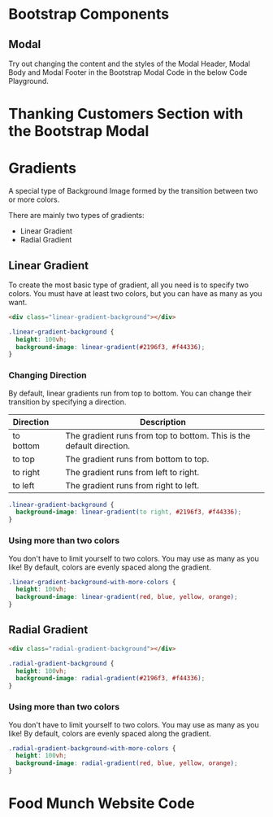 # Bootstrap Components

## Modal

Try out changing the content and the styles of the Modal Header, Modal Body and Modal Footer in the Bootstrap Modal Code in the below Code Playground.

# Thanking Customers Section with the Bootstrap Modal

# Gradients

A special type of Background Image formed by the transition between two or more colors.

There are mainly two types of gradients:

- Linear Gradient
- Radial Gradient

## Linear Gradient

To create the most basic type of gradient, all you need is to specify two colors. You must have at least two colors, but you can have as many as you want.

```HTML
<div class="linear-gradient-background"></div>
```

```CSS
.linear-gradient-background {
  height: 100vh;
  background-image: linear-gradient(#2196f3, #f44336);
}
```

### Changing Direction

By default, linear gradients run from top to bottom. You can change their transition by specifying a direction.

| Direction |     | Description                                                          |
| --------- | --- | -------------------------------------------------------------------- |
| to bottom |     | The gradient runs from top to bottom. This is the default direction. |
| to top    |     | The gradient runs from bottom to top.                                |
| to right  |     | The gradient runs from left to right.                                |
| to left   |     | The gradient runs from right to left.                                |

```CSS
.linear-gradient-background {
  background-image: linear-gradient(to right, #2196f3, #f44336);
}
```

### Using more than two colors

You don't have to limit yourself to two colors. You may use as many as you like! By default, colors are evenly spaced along the gradient.

```CSS
.linear-gradient-background-with-more-colors {
  height: 100vh;
  background-image: linear-gradient(red, blue, yellow, orange);
}
```

## Radial Gradient

```HTMl
<div class="radial-gradient-background"></div>
```

```CSS
.radial-gradient-background {
  height: 100vh;
  background-image: radial-gradient(#2196f3, #f44336);
}
```

### Using more than two colors

You don't have to limit yourself to two colors. You may use as many as you like! By default, colors are evenly spaced along the gradient.

```CSS
.radial-gradient-background-with-more-colors {
  height: 100vh;
  background-image: radial-gradient(red, blue, yellow, orange);
}
```

# Food Munch Website Code
